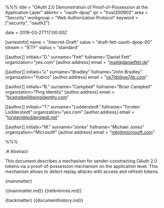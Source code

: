 %%%
title = "OAuth 2.0 Demonstration of Proof-of-Possession at the Application Layer"
abbrev = "oauth-dpop"
ipr = "trust200902"
area = "Security"
workgroup = "Web Authorization Protocol"
keyword = ["security", "oauth2"]

date = 2019-03-27T17:00:00Z

[seriesInfo]
name = "Internet-Draft"
value = "draft-fett-oauth-dpop-00"
stream = "IETF"
status = "standard"
    
[[author]]
initials="D."
surname="Fett"
fullname="Daniel Fett"
organization="yes.com"
    [author.address]
    email = "mail@danielfett.de"

[[author]]
initials="J."
surname="Bradley"
fullname="John Bradley"
organization="Yubico"
    [author.address]
    email = "ve7jtb@ve7jtb.com"

[[author]]
initials="B."
surname="Campbell"
fullname="Brian Campbell"
organization="Ping Identity"
    [author.address]
    email = "bcampbell@pingidentity.com"

[[author]]
initials="T."
surname="Lodderstedt"
fullname="Torsten Lodderstedt"
organization="yes.com"
    [author.address]
    email = "torsten@lodderstedt.net"

[[author]]
initials="M."
surname="Jones"
fullname="Michael Jones"
organization="Microsoft"
    [author.address]
    email = "mbj@microsoft.com"

%%%

.# Abstract 

This document describes a mechanism for sender-constraining OAuth 2.0
tokens via a proof-of-possession mechanism on the application level.
This mechanism allows to detect replay attacks with access and refresh
tokens.

{mainmatter}

{{mainmatter.md}}
{{references.md}}

{backmatter}
{{documenthistory.md}}
